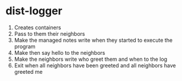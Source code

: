 # dist-logger

1. Creates containers
2. Pass to them their neighbors
3. Make the managed notes write when they started to execute the program
4. Make then say hello to the neighbors
5. Make the neighbors write who greet them and when to the log
6. Exit when all neighbors have been greeted and all neighbors have greeted me
